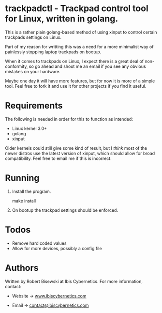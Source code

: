 # trackpadctl - Trackpad control tool for Linux, written in golang.

This is a rather plain golang-based method of using xinput to control certain
trackpads settings on Linux.

Part of my reason for writting this was a need for a more minimalist way of
painlessly stopping laptop trackpads on bootup.

When it comes to trackpads on Linux, I expect there is a great deal of
non-conformity, so go ahead and shoot me an email if you see any obvious
mistakes on your hardware.

Maybe one day it will have more features, but for now it is more of a
simple tool. Feel free to fork it and use it for other projects if you find
it useful.


# Requirements

The following is needed in order for this to function as intended:

* Linux kernel 3.0+
* golang
* xinput

Older kernels could still give some kind of result, but I *think* most of
the newer distros use the latest version of xinput, which should allow for
broad compatibility. Feel free to email me if this is incorrect.


# Running

1) Install the program.

    make install

2) On bootup the trackpad settings should be enforced.


# Todos

* Remove hard coded values
* Allow for more devices, possibly a config file

# Authors

Written by Robert Bisewski at Ibis Cybernetics. For more information, contact:

* Website -> www.ibiscybernetics.com

* Email -> contact@ibiscybernetics.com
